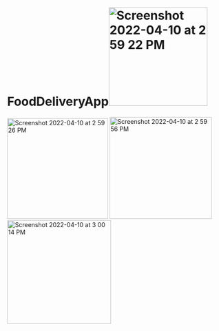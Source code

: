 # FoodDeliveryApp<img width="229" alt="Screenshot 2022-04-10 at 2 59 22 PM" src="https://user-images.githubusercontent.com/21220825/163678988-4b4b3853-7ddd-4239-9811-02f119be4937.png">
<img width="234" alt="Screenshot 2022-04-10 at 2 59 26 PM" src="https://user-images.githubusercontent.com/21220825/163678990-c3756bd4-a64a-4146-bab4-33dfbaa1f59d.png">
<img width="237" alt="Screenshot 2022-04-10 at 2 59 56 PM" src="https://user-images.githubusercontent.com/21220825/163678994-4d0e9442-449d-4162-ad6a-1c4378523d49.png">
<img width="241" alt="Screenshot 2022-04-10 at 3 00 14 PM" src="https://user-images.githubusercontent.com/21220825/163678995-0c6fc1b1-3db9-4092-88be-46966f77cb73.png">
